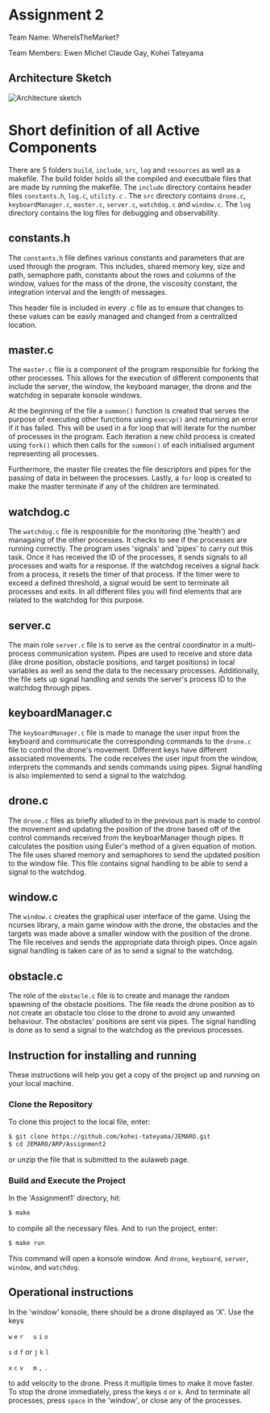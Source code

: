 # Assignment 2
Team Name: WhereIsTheMarket?

Team Members: Ewen Michel Claude Gay, Kohei Tateyama

## Architecture Sketch

![Architecture sketch](https://github.com/kohei-tateyama/JEMARO/blob/master/ARP/Assignment1/resources/architecture2.jpg)


# Short definition of all Active Components

There are 5 folders `build`, `include`, `src`, `log` and `resources`  as well as a makefile. The build folder holds all the compiled and executbale files that are made by running the makefile. The `include` directory contains header files `constants.h`, `log.c`, `utility.c` . The `src` directory contains `drone.c`, `keyboardManager.c`, `master.c`, `server.c`, `watchdog.c` and `window.c`. The `log` directory contains the log files for debugging and observability.


## constants.h

The `constants.h` file defines various constants and parameters that are used through the program. 
This includes, shared memory key, size and path, semaphore path, constants about the rows and columns of the window, values for the mass of the drone, the viscosity constant, the integration interval and the length of messages. 

This header file is included in every .c file as to ensure that changes to these values can be easily managed and changed from a centralized location.


## master.c

The `master.c` file is a component of the program responsible for forking the other processes. This allows for the execution of different components that include the server, the window, the keyboard manager, the drone and the watchdog in separate konsole windows. 

At the beginning of the file a `summon()` function is created that serves the purpose of executing other functions using `execvp()` and returning an error if it has failed. This will be used in a for loop that will iterate for the number of processes in the program. Each iteration a new child process is created using `fork()` which then calls for the `summon()` of each initialised argument representing all processes.

Furthermore, the master file creates the file descriptors and pipes for the passing of data in between the processes. Lastly, a `for` loop is created to make the master terminate if any of the children are terminated. 


## watchdog.c

The `watchdog.c` file is resposnible for the monitoring (the 'health') and managaing of the other processes. It checks to see if the processes are running correctly. The program uses 'signals' and 'pipes' to carry out this task. Once it has received the ID of the processes, it sends signals to all processes and waits for a response. If the watchdog receives a signal back from a process, it resets the timer of that process. If the timer were to exceed a defined threshold, a signal would be sent to terminate all processes and exits. In all different files you will find elements that are related to the watchdog for this purpose.


## server.c

The main role `server.c` file is to serve as the central coordinator in a multi-process communication system. Pipes are used to receive and store data (like drone position, obstacle positions, and target positions) in local variables as well as send the data to the necessary processes. Additionally, the file sets up signal handling and sends the server's process ID to the watchdog through pipes. 



## keyboardManager.c

The `keyboardManager.c` file is made to manage the user input from the keyboard and communicate the corresponding commands to the `drone.c` file to control the drone's movement. Different keys have different associated movements. The code receives the user input from the window, interprets the commands and sends commands using pipes. Signal handling is also implemented to send a signal to the watchdog.


## drone.c

The `drone.c` files as briefly alluded to in the previous part is made to control the movement and updating the position of the drone based off of the control commands received from the keyboarManager though pipes. It calculates the position using Euler's method of a given equation of motion. The file uses shared memory and semaphores to send the updated position to the window file. This file contains signal handling to be able to send a signal to the watchdog.


## window.c

The `window.c` creates the graphical user interface of the game. Using the ncurses library, a main game window with the drone, the obstacles and the targets was made above a smaller window with the position of the drone.
The file receives and sends the appropriate data throigh pipes. Once again signal handling is taken care of as to send a signal to the watchdog.


## obstacle.c
The role of the `obstacle.c` file is to create and manage the random spawning of the obstacle positions. The file reads the drone position as to not create an obstacle too close to the drone to avoid any unwanted behaviour. The obstacles' positions are sent via pipes. The signal handling is done as to send a signal to the watchdog as the previous processes.


## Instruction for installing and running
These instructions will help you get a copy of the project up and running on your local machine.


### Clone the Repository
To clone this project to the local file, enter:

```bash
$ git clone https://github.com/kohei-tateyama/JEMARO.git
$ cd JEMARO/ARP/Assignment2
```
or unzip the file that is submitted to the aulaweb page.

### Build and Execute the Project
In the 'Assignment1' directory, hit:

```bash
$ make
```
to compile all the necessary files. And to run the project, enter:

```bash
$ make run
```
This command will open a konsole window. And  `drone`, `keyboard`, `server`, `window`, and `watchdog`.

## Operational instructions
In the 'window' konsole, there should be a drone displayed as 'X'. Use the keys 

`w` `e` `r` &nbsp; &nbsp;    `u` `i` `o`     

`s` `d` `f`  or              `j` `k` `l`     

`x` `c` `v` &nbsp; &nbsp;    `m` `,` `.`     

to add velocity to the drone. Press it multiple times to make it move faster. To stop the drone immediately, press the keys `d` or `k`. And to terminate all processes, press `space` in the 'window', or close any of the processes.
